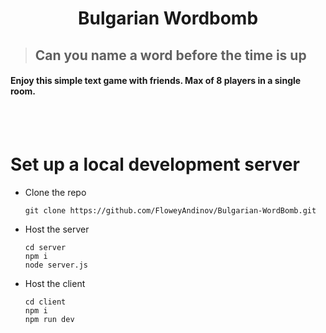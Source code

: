 <h1 align="center"> Bulgarian Wordbomb </h1>

><h2> Can you name a word <strong>before the time is up  </strong></h2>

<h4> Enjoy this simple text game with friends. Max of 8 players in a single room.</h4>

<br/>
<br/>

<h1>Set up a local development server</h1>

<ul>
<li> Clone the repo </li>
  
```
git clone https://github.com/FloweyAndinov/Bulgarian-WordBomb.git
```

<li> Host the server</li>

```
cd server
npm i
node server.js
```
<li>Host the client</li>

```
cd client
npm i
npm run dev
```

</ul>
